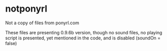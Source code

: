 # notponyrl
Not a copy of files from ponyrl.com
  
  These files are presenting 0.9.6b version, though no sound files, no playing script is presented, yet mentioned in the code, and is disabled (soundOn = false)
